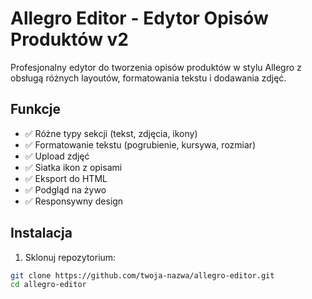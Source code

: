 # Allegro Editor - Edytor Opisów Produktów v2

Profesjonalny edytor do tworzenia opisów produktów w stylu Allegro z obsługą różnych layoutów, formatowania tekstu i dodawania zdjęć.

## Funkcje

- ✅ Różne typy sekcji (tekst, zdjęcia, ikony)
- ✅ Formatowanie tekstu (pogrubienie, kursywa, rozmiar)
- ✅ Upload zdjęć
- ✅ Siatka ikon z opisami
- ✅ Eksport do HTML
- ✅ Podgląd na żywo
- ✅ Responsywny design

## Instalacja

1. Sklonuj repozytorium:
```bash
git clone https://github.com/twoja-nazwa/allegro-editor.git
cd allegro-editor
